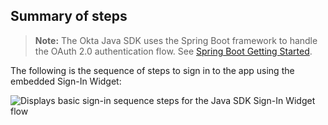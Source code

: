 ## Summary of steps

> **Note:** The Okta Java SDK uses the Spring Boot framework to handle the OAuth 2.0 authentication flow. See [Spring Boot Getting Started](https://spring.io/guides/gs/spring-boot/).

The following is the sequence of steps to sign in to the app using the embedded Sign-In Widget:

<div class="common-image-format">

![Displays basic sign-in sequence steps for the Java SDK Sign-In Widget flow](/img/oie-embedded-sdk/oie-embedded-widget-use-case-sign-in-java.png)

</div>
